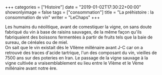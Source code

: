 +++
categories = ["Histoire"]
date = "2019-01-02T17:30:22+00:00"
showonlyimage = false
tags = ["consommation"]
title = "La préhistoire : la consommation de vin"
writer = "LeChaps"
+++

Les humains du néolitique, avant de comestiquer la vigne, on sans doute fabriqué du vin à base de raisins sauvages, de la même façon qu'ils fabriquaient des boissons fermentées à partir de fruits tels que la baie de sureau,  de céréales ou de miel.  
On sait que le vin existait dès le VIIème millénaire avant J-C car on a retrouvé des traces d'acide tartrique, l'un des composant du vin, vieilles de 7500 ans sur des poteries en Iran. Le passage de la vigne sauvage à la vigne cultivée a vraisemblablement eu lieu entre le VIème et le Vème millénaire avant notre ère.